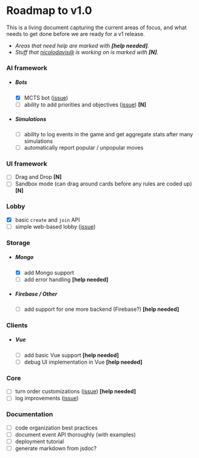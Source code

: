 # Roadmap to v1.0

This is a living document capturing the current areas of focus, and what needs to
get done before we are ready for a v1 release.

- _Areas that need help are marked with **[help needed]**._
- _Stuff that [nicolodavis@](https://github.com/nicolodavis) is working on is marked with **[N]**._

### AI framework

- ##### Bots

  - [x] MCTS bot ([issue](https://github.com/google/boardgame.io/issues/7#issuecomment-389453032))
  - [ ] ability to add priorities and objectives ([issue](https://github.com/google/boardgame.io/issues/7#issuecomment-389453032)) **[N]**

- ##### Simulations
  - [ ] ability to log events in the game and get aggregate stats after many simulations
  - [ ] automatically report popular / unpopular moves

### UI framework

- [ ] Drag and Drop **[N]**
- [ ] Sandbox mode (can drag around cards before any rules are coded up) **[N]**

### Lobby

- [x] basic `create` and `join` API
- [ ] simple web-based lobby ([issue](https://github.com/google/boardgame.io/issues/197))

### Storage

- ##### Mongo

  - [x] add Mongo support
  - [ ] add error handling **[help needed]**

- ##### Firebase / Other

  - [ ] add support for one more backend (Firebase?) **[help needed]**

### Clients

- ##### Vue

  - [ ] add basic Vue support **[help needed]**
  - [ ] debug UI implementation in Vue **[help needed]**

### Core

- [ ] turn order customizations ([issue](https://github.com/google/boardgame.io/issues/154)) **[help needed]**
- [ ] log improvements ([issue](https://github.com/google/boardgame.io/issues/206))

### Documentation

- [ ] code organization best practices
- [ ] document event API thoroughly (with examples)
- [ ] deployment tutorial
- [ ] generate markdown from jsdoc?
